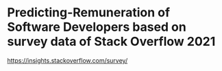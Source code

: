 # Predicting-Remuneration of Software Developers based on survey data of Stack Overflow 2021
https://insights.stackoverflow.com/survey/
